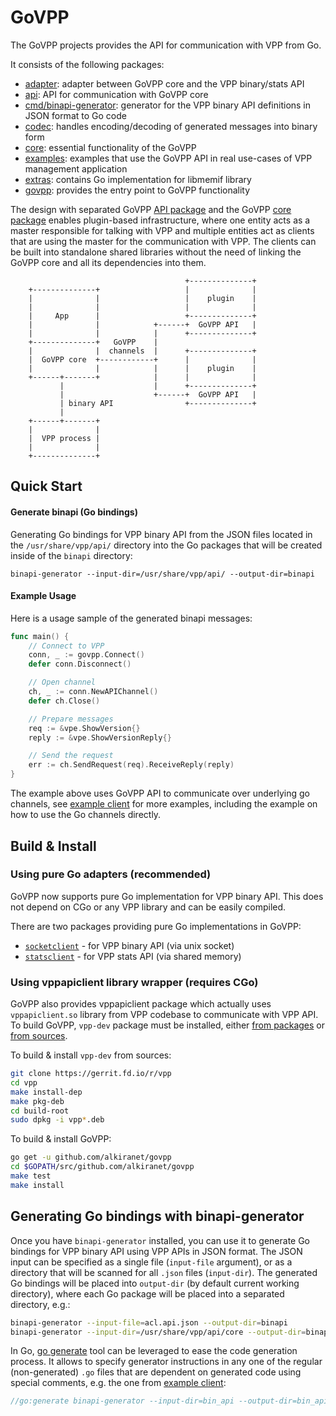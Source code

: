 # GoVPP

The GoVPP projects provides the API for communication with VPP from Go. 

It consists of the following packages:
- [adapter](adapter/): adapter between GoVPP core and the VPP binary/stats API
- [api](api/): API for communication with GoVPP core
- [cmd/binapi-generator](cmd/binapi-generator/): generator for the VPP binary API definitions in JSON format to Go code
- [codec](codec/): handles encoding/decoding of generated messages into binary form
- [core](core/): essential functionality of the GoVPP
- [examples](examples/): examples that use the GoVPP API in real use-cases of VPP management application
- [extras](extras/): contains Go implementation for libmemif library
- [govpp](govpp.go): provides the entry point to GoVPP functionality

The design with separated GoVPP [API package](api/) and the GoVPP [core package](core/) enables 
plugin-based infrastructure, where one entity acts as a master responsible for talking with VPP and multiple 
entities act as clients that are using the master for the communication with VPP. 
The clients can be built into standalone shared libraries without the need 
of linking the GoVPP core and all its dependencies into them.

```
                                       +--------------+
    +--------------+                   |              |
    |              |                   |    plugin    |
    |              |                   |              |
    |     App      |                   +--------------+
    |              |            +------+  GoVPP API   |
    |              |            |      +--------------+
    +--------------+   GoVPP    |
    |              |  channels  |      +--------------+
    |  GoVPP core  +------------+      |              |
    |              |            |      |    plugin    |
    +------+-------+            |      |              |
           |                    |      +--------------+
           |                    +------+  GoVPP API   |
           | binary API                +--------------+
           |
    +------+-------+
    |              |
    |  VPP process |
    |              |
    +--------------+
```

## Quick Start

#### Generate binapi (Go bindings)

Generating Go bindings for VPP binary API from the JSON files located in the
`/usr/share/vpp/api/` directory into the Go packages that will be created
inside of the `binapi` directory:

```
binapi-generator --input-dir=/usr/share/vpp/api/ --output-dir=binapi
```

#### Example Usage

Here is a usage sample of the generated binapi messages:

```go
func main() {
    // Connect to VPP
	conn, _ := govpp.Connect()
	defer conn.Disconnect()

	// Open channel
	ch, _ := conn.NewAPIChannel()
	defer ch.Close()

	// Prepare messages
	req := &vpe.ShowVersion{}
	reply := &vpe.ShowVersionReply{}

	// Send the request
	err := ch.SendRequest(req).ReceiveReply(reply)
}
```

The example above uses GoVPP API to communicate over underlying go channels, 
see [example client](examples/simple-client/simple_client.go) 
for more examples, including the example on how to use the Go channels directly.

## Build & Install

### Using pure Go adapters (recommended)

GoVPP now supports pure Go implementation for VPP binary API. This does
not depend on CGo or any VPP library and can be easily compiled.

There are two packages providing pure Go implementations in GoVPP:
- [`socketclient`](adapter/socketclient) - for VPP binary API (via unix socket)
- [`statsclient`](adapter/statsclient) - for VPP stats API (via shared memory)

### Using vppapiclient library wrapper (requires CGo)

GoVPP also provides vppapiclient package which actually uses
`vppapiclient.so` library from VPP codebase to communicate with VPP API.
To build GoVPP, `vpp-dev` package must be installed,
either [from packages][from-packages] or [from sources][from-sources].

To build & install `vpp-dev` from sources:

```sh
git clone https://gerrit.fd.io/r/vpp
cd vpp
make install-dep
make pkg-deb
cd build-root
sudo dpkg -i vpp*.deb
```

To build & install GoVPP:

```sh
go get -u github.com/alkiranet/govpp
cd $GOPATH/src/github.com/alkiranet/govpp
make test
make install
```

## Generating Go bindings with binapi-generator

Once you have `binapi-generator` installed, you can use it to generate Go bindings for VPP binary API
using VPP APIs in JSON format. The JSON input can be specified as a single file (`input-file` argument), or
as a directory that will be scanned for all `.json` files (`input-dir`). The generated Go bindings will
be placed into `output-dir` (by default current working directory), where each Go package will be placed into 
a separated directory, e.g.:

```sh
binapi-generator --input-file=acl.api.json --output-dir=binapi
binapi-generator --input-dir=/usr/share/vpp/api/core --output-dir=binapi
```

In Go, [go generate](https://blog.golang.org/generate) tool can be leveraged to ease the code generation
process. It allows to specify generator instructions in any one of the regular (non-generated) `.go` files
that are dependent on generated code using special comments, e.g. the one from 
[example client](examples/simple-client/simple_client.go):

```go
//go:generate binapi-generator --input-dir=bin_api --output-dir=bin_api
```

[from-packages]: https://wiki.fd.io/view/VPP/Installing_VPP_binaries_from_packages
[from-sources]: https://wiki.fd.io/view/VPP/Build,_install,_and_test_images#Build_A_VPP_Package
